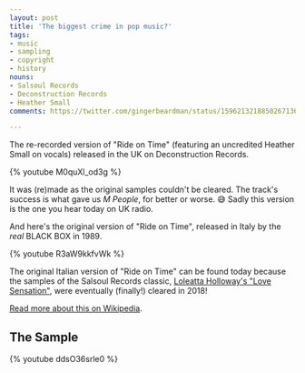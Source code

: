 ```yaml
---
layout: post
title: 'The biggest crime in pop music?'
tags:
- music
- sampling
- copyright
- history
nouns:
- Salsoul Records
- Deconstruction Records
- Heather Small
comments: https://twitter.com/gingerbeardman/status/1596213218850267136

---
```


The re-recorded version of "Ride on Time" (featuring an uncredited Heather Small on vocals) released in the UK on Deconstruction Records.

{% youtube M0quXl_od3g %}

It was (re)made as the original samples couldn't be cleared. The track's success is what gave us _M&nbsp;People_, for better or worse. 😅  Sadly this version is the one you hear today on UK radio.

And here's the original version of "Ride on Time", released in Italy by the _real_ BLACK BOX in 1989. 

{% youtube R3aW9kkfvWk %}

The original Italian version of "Ride on Time" can be found today because the samples of the Salsoul Records classic, [Loleatta Holloway's "Love Sensation"](https://www.youtube.com/watch?v=ddsO36srle0), were eventually (finally!) cleared in 2018!

[Read more about this on Wikipedia](https://en.wikipedia.org/wiki/Ride_on_Time#Sampling_dispute).

## The Sample

{% youtube ddsO36srle0 %}
